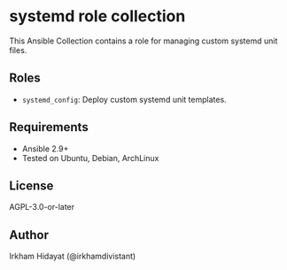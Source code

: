 # systemd role collection

This Ansible Collection contains a role for managing custom systemd unit files.

## Roles

- `systemd_config`: Deploy custom systemd unit templates.

## Requirements

- Ansible 2.9+
- Tested on Ubuntu, Debian, ArchLinux

## License

AGPL-3.0-or-later

## Author

Irkham Hidayat (@irkhamdivistant)
